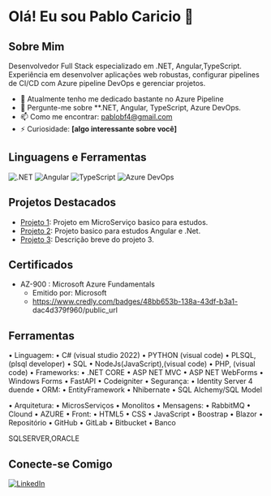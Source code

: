 # Olá! Eu sou Pablo Caricio 👋

## Sobre Mim

Desenvolvedor Full Stack especializado em .NET, Angular,TypeScript. Experiência em desenvolver aplicações web robustas, configurar pipelines de CI/CD com Azure pipeline DevOps e gerenciar projetos.

- 🌱 Atualmente tenho me dedicado bastante no Azure Pipeline
- 💬 Pergunte-me sobre **.NET, Angular, TypeScript, Azure DevOps.
- 📫 Como me encontrar: pablobf4@gmail.com
- ⚡ Curiosidade: **[algo interessante sobre você]**

## Linguagens e Ferramentas

![.NET](https://img.shields.io/badge/-dotnet-512BD4?style=flat&logo=dotnet&logoColor=white)
![Angular](https://img.shields.io/badge/-Angular-DD0031?style=flat&logo=angular&logoColor=white)
![TypeScript](https://img.shields.io/badge/-TypeScript-3178C6?style=flat&logo=typescript&logoColor=white)
![Azure DevOps](https://img.shields.io/badge/-Azure%20DevOps-0078D7?style=flat&logo=azure-devops&logoColor=white)

## Projetos Destacados

- [Projeto 1](https://github.com/pablobf4/Loja_MicroServico): Projeto em MicroServiço basico para estudos.
- [Projeto 2](https://github.com/pablobf4/Projeto-Teste): Projeto basico para estudos Angular e .Net.
- [Projeto 3](https://github.com/seuusuario/projeto3): Descrição breve do projeto 3.


## Certificados

- AZ-900 : Microsoft Azure Fundamentals
  - Emitido por: Microsoft
  - https://www.credly.com/badges/48bb653b-138a-43df-b3a1-
dac4d379f960/public_url

## Ferramentas 

  • Linguagem:
  • C# (visual studio 2022)
  • PYTHON (visual code)
  • PLSQL, (plsql developer)
  • SQL
  • NodeJs(JavaScript),(visual code)
  • PHP, (visual code)
  • Frameworks:
  • .NET CORE
  • ASP NET MVC
  • ASP NET WebForms
  • Windows Forms
  • FastAPI
  • Codeigniter
  • Segurança:
  • Identity Server 4 duende
  • ORM:
  • EntityFramework
  • Nhibernate
  • SQL Alchemy/SQL Model
  
  • Arquitetura:
  • MicrosServiços
  • Monolitos
  • Mensagens:
  • RabbitMQ
  • Clound
  • AZURE
  • Front:
  • HTML5
  • CSS
  • JavaScript
  • Boostrap
  • Blazor
  • Repositório
  • GitHub
  • GitLab
  • Bitbucket
  • Banco

SQLSERVER,ORACLE
## Conecte-se Comigo
[![LinkedIn](https://img.shields.io/badge/-LinkedIn-0A66C2?style=flat&logo=linkedin&logoColor=white)](https://www.linkedin.com/in/pablo-caricio)

